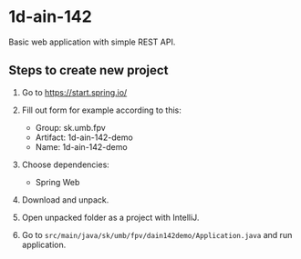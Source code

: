 # 1d-ain-142

Basic web application with simple REST API. 

## Steps to create new project

1. Go to https://start.spring.io/

2. Fill out form for example according to this:
    - Group: sk.umb.fpv
    - Artifact: 1d-ain-142-demo
    - Name: 1d-ain-142-demo

3. Choose dependencies:
    - Spring Web

4. Download and unpack.

5. Open unpacked folder as a project with IntelliJ.

6. Go to ``src/main/java/sk/umb/fpv/dain142demo/Application.java`` and run application.
   